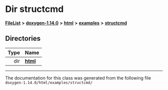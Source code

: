 

# Dir structcmd



[**FileList**](files.md) **>** [**doxygen-1.14.0**](dir_9d5bad020669189c90cda983471be5d0.md) **>** [**html**](dir_05d1fd8a7cdd04f638f8b23196de02e2.md) **>** [**examples**](dir_aa52e73a32d193037813a53dcfe817b6.md) **>** [**structcmd**](dir_f138beb9fc579a951d60d52791a7afcb.md)














## Directories

| Type | Name |
| ---: | :--- |
| dir | [**html**](dir_0a11f3cdc8251bbe9cb1931e4a0f54d7.md) <br> |

























































------------------------------
The documentation for this class was generated from the following file `doxygen-1.14.0/html/examples/structcmd/`

